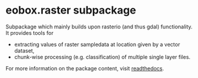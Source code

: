 # eobox.raster subpackage

Subpackage which mainly builds upon rasterio (and thus gdal) functionality.
It provides tools for 

* extracting values of raster sampledata at location given by a vector dataset,
* chunk-wise processing (e.g. classification) of multiple single layer files.


For more information on the package content, visit [readthedocs](https://eo-box.readthedocs.raster/en/latest/eobox.raster.html).
